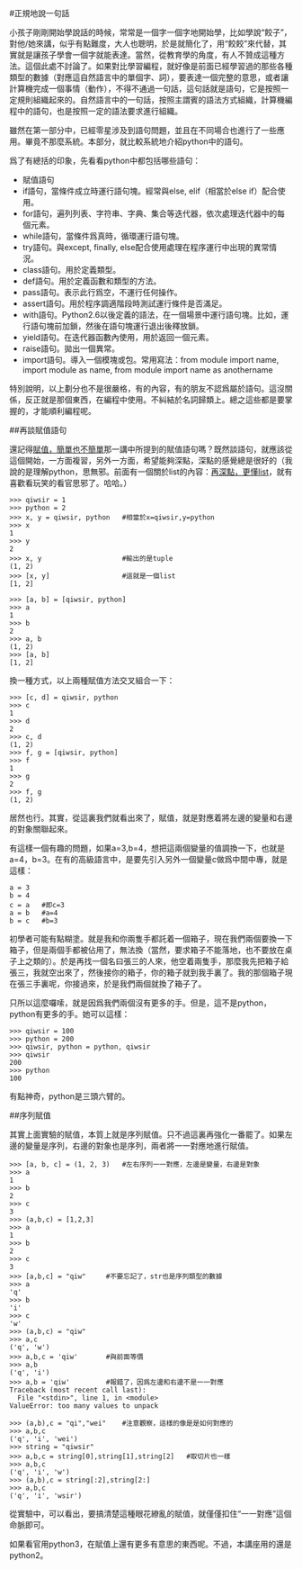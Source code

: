 #正規地說一句話

小孩子剛剛開始學說話的時候，常常是一個字一個字地開始學，比如學說“餃子”，對他/她來講，似乎有點難度，大人也聰明，於是就簡化了，用“餃餃”來代替，其實就是讓孩子學會一個字就能表達。當然，從教育學的角度，有人不贊成這種方法。這個此處不討論了。如果對比學習編程，就好像是前面已經學習過的那些各種類型的數據（對應這自然語言中的單個字、詞），要表達一個完整的意思，或者讓計算機完成一個事情（動作），不得不通過一句話，這句話就是語句，它是按照一定規則組織起來的。自然語言中的一句話，按照主謂賓的語法方式組織，計算機編程中的語句，也是按照一定的語法要求進行組織。

雖然在第一部分中，已經零星涉及到語句問題，並且在不同場合也進行了一些應用。畢竟不那麼系統。本部分，就比較系統地介紹python中的語句。

爲了有總括的印象，先看看python中都包括哪些語句：

- 賦值語句
- if語句，當條件成立時運行語句塊。經常與else, elif（相當於else if）配合使用。
- for語句，遍列列表、字符串、字典、集合等迭代器，依次處理迭代器中的每個元素。
- while語句，當條件爲真時，循環運行語句塊。
- try語句。與except, finally, else配合使用處理在程序運行中出現的異常情況。
- class語句。用於定義類型。
- def語句。用於定義函數和類型的方法。
- pass語句。表示此行爲空，不運行任何操作。
- assert語句。用於程序調適階段時測試運行條件是否滿足。
- with語句。Python2.6以後定義的語法，在一個場景中運行語句塊。比如，運行語句塊前加鎖，然後在語句塊運行退出後釋放鎖。
- yield語句。在迭代器函數內使用，用於返回一個元素。
- raise語句。拋出一個異常。
- import語句。導入一個模塊或包。常用寫法：from module import name, import module as name, from module import name as anothername

特別說明，以上劃分也不是很嚴格，有的內容，有的朋友不認爲屬於語句。這沒關係，反正就是那個東西，在編程中使用。不糾結於名詞歸類上。總之這些都是要掌握的，才能順利編程呢。

##再談賦值語句

還記得[賦值，簡單也不簡單](./127.md)那一講中所提到的賦值語句嗎？既然談語句，就應該從這個開始，一方面複習，另外一方面，希望能夠深點，深點的感覺總是很好的（我說的是理解python，思無邪。前面有一個關於list的內容：[再深點，更懂list](./119.md)，就有喜歡看玩笑的看官思邪了。哈哈。）

    >>> qiwsir = 1
    >>> python = 2
    >>> x, y = qiwsir, python   #相當於x=qiwsir,y=python
    >>> x
    1
    >>> y
    2
    >>> x, y                    #輸出的是tuple
    (1, 2)
    >>> [x, y]                  #這就是一個list
    [1, 2]

    >>> [a, b] = [qiwsir, python]
    >>> a
    1
    >>> b
    2
    >>> a, b
    (1, 2)
    >>> [a, b]
    [1, 2]

換一種方式，以上兩種賦值方法交叉組合一下：

    >>> [c, d] = qiwsir, python
    >>> c
    1
    >>> d
    2
    >>> c, d
    (1, 2)
    >>> f, g = [qiwsir, python]
    >>> f
    1
    >>> g
    2
    >>> f, g
    (1, 2)

居然也行。其實，從這裏我們就看出來了，賦值，就是對應着將左邊的變量和右邊的對象關聯起來。

有這樣一個有趣的問題，如果a=3,b=4，想把這兩個變量的值調換一下，也就是a=4，b=3。在有的高級語言中，是要先引入另外一個變量c做爲中間中專，就是這樣：

    a = 3
    b = 4
    c = a   #即c=3
    a = b   #a=4
    b = c   #b=3

初學者可能有點糊塗。就是我和你兩隻手都託着一個箱子，現在我們兩個要換一下箱子，但是兩個手都被佔用了，無法換（當然，要求箱子不能落地，也不要放在桌子上之類的）。於是再找一個名曰張三的人來，他空着兩隻手，那麼我先把箱子給張三，我就空出來了，然後接你的箱子，你的箱子就到我手裏了。我的那個箱子現在張三手裏呢，你接過來，於是我們兩個就換了箱子了。

只所以這麼囉嗦，就是因爲我們兩個沒有更多的手。但是，這不是python，python有更多的手。她可以這樣：

    >>> qiwsir = 100
    >>> python = 200
    >>> qiwsir, python = python, qiwsir
    >>> qiwsir
    200
    >>> python
    100

有點神奇，python是三頭六臂的。

##序列賦值

其實上面實驗的賦值，本質上就是序列賦值。只不過這裏再強化一番罷了。如果左邊的變量是序列，右邊的對象也是序列，兩者將一一對應地進行賦值。

    >>> [a, b, c] = (1, 2, 3)   #左右序列一一對應，左邊是變量，右邊是對象
    >>> a
    1
    >>> b
    2
    >>> c
    3
    >>> (a,b,c) = [1,2,3]
    >>> a
    1
    >>> b
    2
    >>> c
    3
    >>> [a,b,c] = "qiw"     #不要忘記了，str也是序列類型的數據
    >>> a
    'q'
    >>> b
    'i'
    >>> c
    'w'
    >>> (a,b,c) = "qiw"
    >>> a,c
    ('q', 'w')
    >>> a,b,c = 'qiw'       #與前面等價
    >>> a,b
    ('q', 'i')
    >>> a,b = 'qiw'         #報錯了，因爲左邊和右邊不是一一對應
    Traceback (most recent call last):
      File "<stdin>", line 1, in <module>
    ValueError: too many values to unpack

    >>> (a,b),c = "qi","wei"    #注意觀察，這樣的像是是如何對應的
    >>> a,b,c
    ('q', 'i', 'wei')
    >>> string = "qiwsir"
    >>> a,b,c = string[0],string[1],string[2]   #取切片也一樣
    >>> a,b,c
    ('q', 'i', 'w')
    >>> (a,b),c = string[:2],string[2:]
    >>> a,b,c
    ('q', 'i', 'wsir')

從實驗中，可以看出，要搞清楚這種眼花繚亂的賦值，就僅僅扣住“一一對應”這個命脈即可。

如果看官用python3，在賦值上還有更多有意思的東西呢。不過，本講座用的還是python2。

